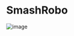# SmashRobo
![image](https://github.com/vinodkhichar/SmashRobo/assets/95199749/437b3a4e-72af-4959-8af8-c3d13c98533a)
